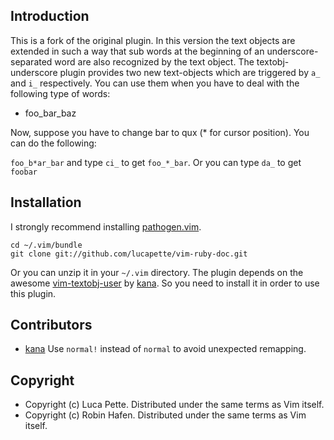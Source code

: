 Introduction
------------

This is a fork of the original plugin. In this version the text objects are
extended in such a way that sub words at the beginning of an underscore-separated
word are also recognized by the text object.
The textobj-underscore plugin provides two new text-objects which are
triggered by `a_` and `i_` respectively. You can use them when you have to
deal with the following type of words:

- foo\_bar\_baz

Now, suppose you have to change bar to qux (\* for cursor position). You can
do the following:

`foo_b*ar_bar` and type `ci_` to get `foo_*_bar`. Or you can type `da_` to get
`foobar`

Installation
------------

I strongly recommend installing [pathogen.vim](https://github.com/tpope/vim-pathogen).

    cd ~/.vim/bundle
    git clone git://github.com/lucapette/vim-ruby-doc.git

Or you can unzip it in your `~/.vim` directory. The plugin depends on the awesome
[vim-textobj-user](https://github.com/kana/vim-textobj-user) by
[kana](https://github.com/kana). So you need to install it in order to use
this plugin.

Contributors
------------

- [kana](https://github.com/kana)
  Use `normal!` instead of `normal` to avoid unexpected remapping.

Copyright
---------

- Copyright (c) Luca Pette. Distributed under the same terms as Vim itself.
- Copyright (c) Robin Hafen. Distributed under the same terms as Vim itself.
